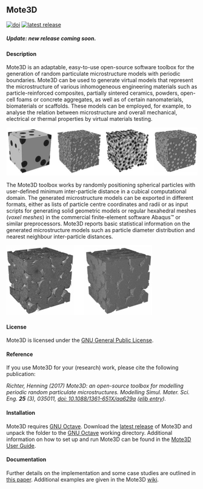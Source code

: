 ## Mote3D

[![doi](https://img.shields.io/badge/doi-10.1088%2F1361--651X%2Faa629a-blue.svg)](http://doi.org/10.1088/1361-651X/aa629a)
[![latest release](https://img.shields.io/github/release/Mote3D/Mote3D_toolbox.svg)](http://github.com/Mote3D/Mote3D_toolbox/releases/tag/v2.1)

##### Update: new release coming soon.

#### Description

Mote3D is an adaptable, easy-to-use open-source software toolbox for the generation of random particulate 
microstructure models with periodic boundaries. Mote3D can be used to generate virtual models 
that represent the microstructure of various inhomogeneous engineering materials such 
as particle-reinforced composites, partially sintered ceramics, powders, open-cell foams or 
concrete aggregates, as well as of certain nanomaterials, biomaterials or scaffolds. These models can be 
employed, for example, to analyse the relation between microstructure and overall mechanical, 
electrical or thermal properties by virtual materials testing.

![Exemplary microstructure models](docs/examples/microstructures.jpg "Exemplary microstructure models")

The Mote3D toolbox works by randomly positioning spherical particles with user-defined 
minimum inter-particle distance in a cubical computational domain. The generated 
microstructure models can be exported in different formats, either as lists of particle 
centre coordinates and radii or as input scripts for generating solid geometric models 
or regular hexahedral meshes (*voxel meshes*) in the commercial finite-element software
Abaqus&#8482; or similar preprocessors. Mote3D reports basic statistical information on the generated 
microstructure models such as particle diameter distribution and nearest neighbour inter-particle distances.

![Mesh options](docs/examples/meshes.jpg "Mesh options")

#### License

Mote3D is licensed under the [GNU General Public License](https://github.com/Mote3D/Mote3D_toolbox/blob/master/LICENSE.txt).

#### Reference

If you use Mote3D for your (research) work, please cite the following publication:

*Richter, Henning (2017) Mote3D: an open-source toolbox for modelling periodic random particulate microstructures. Modelling Simul. Mater. Sci. Eng. **25** (3), 035011, [doi: 10.1088/1361-651X/aa629a](https://doi.org/10.1088/1361-651X/aa629a) ([elib entry](https://elib.dlr.de/111667/)).*

#### Installation

Mote3D requires [GNU Octave](http://www.gnu.org/software/octave/download.html). Download the [latest release](https://github.com/Mote3D/Mote3D_toolbox/releases) of Mote3D and unpack the folder to the [GNU Octave](http://www.gnu.org/software/octave/download.html) working directory. Additional information on how to set up and run Mote3D can be found in the [Mote3D User Guide](docs/Mote3D%20User%20Guide.pdf).

#### Documentation

Further details on the implementation and some case studies are outlined in [this paper](https://doi.org/10.1088/1361-651X/aa629a). Additional examples are given in the Mote3D [wiki](https://github.com/Mote3D/Mote3D_toolbox/wiki).

